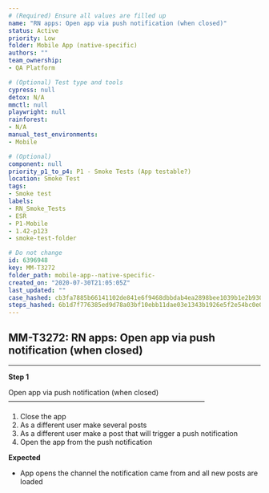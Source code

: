```yaml
---
# (Required) Ensure all values are filled up
name: "RN apps: Open app via push notification (when closed)"
status: Active
priority: Low
folder: Mobile App (native-specific)
authors: ""
team_ownership: 
- QA Platform

# (Optional) Test type and tools
cypress: null
detox: N/A
mmctl: null
playwright: null
rainforest: 
- N/A
manual_test_environments: 
- Mobile

# (Optional)
component: null
priority_p1_to_p4: P1 - Smoke Tests (App testable?)
location: Smoke Test
tags: 
- Smoke test
labels: 
- RN_Smoke_Tests
- ESR
- P1-Mobile
- 1.42-p123
- smoke-test-folder

# Do not change
id: 6396948
key: MM-T3272
folder_path: mobile-app--native-specific-
created_on: "2020-07-30T21:05:05Z"
last_updated: ""
case_hashed: cb3fa7885b66141102de841e6f9468dbbdab4ea2898bee1039b1e2b93005f8bdcbcd101cb10aa75a0d74ba69a44f82e1
steps_hashed: 6b1d7f776385ed9d78a03bf10ebb11dae03e1343b1926e5f2e54bc0e0dee1d950416c2838a20fd14f1d4861ff8ea8ac1
---
```


## MM-T3272: RN apps: Open app via push notification (when closed)

---

**Step 1**

Open app via push notification (when closed)\
————————————————————————————

1. Close the app
2. As a different user make several posts
3. As a different user make a post that will trigger a push notification
4. Open the app from the push notification

**Expected**

- App opens the channel the notification came from and all new posts are loaded
